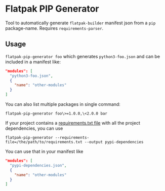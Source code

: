 # Flatpak PIP Generator

Tool to automatically generate `flatpak-builder` manifest json from a `pip`
package-name. Requires `requirements-parser`.

## Usage

`flatpak-pip-generator foo` which generates `python3-foo.json` and can be included in a manifest like:

```json
"modules": [
  "python3-foo.json",
  {
    "name": "other-modules"
  }
]
```

You can also list multiple packages in single command:
```
flatpak-pip-generator foo\>=1.0.0,\<2.0.0 bar 
```

If your project contains a [requirements.txt file](https://pip.readthedocs.io/en/stable/user_guide/#requirements-files) with all the project dependencies, you can use 
```
flatpak-pip-generator --requirements-file=/the/path/to/requirements.txt --output pypi-dependencies
```

You can use that in your manifest like 
```json
"modules": [
  "pypi-dependencies.json",
  {
    "name": "other-modules"
  }
]
```
